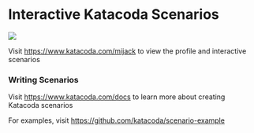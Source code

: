 # Interactive Katacoda Scenarios

[![](http://shields.katacoda.com/katacoda/mijack/count.svg)](https://www.katacoda.com/mijack "Get your profile on Katacoda.com")

Visit https://www.katacoda.com/mijack to view the profile and interactive scenarios

### Writing Scenarios
Visit https://www.katacoda.com/docs to learn more about creating Katacoda scenarios

For examples, visit https://github.com/katacoda/scenario-example
